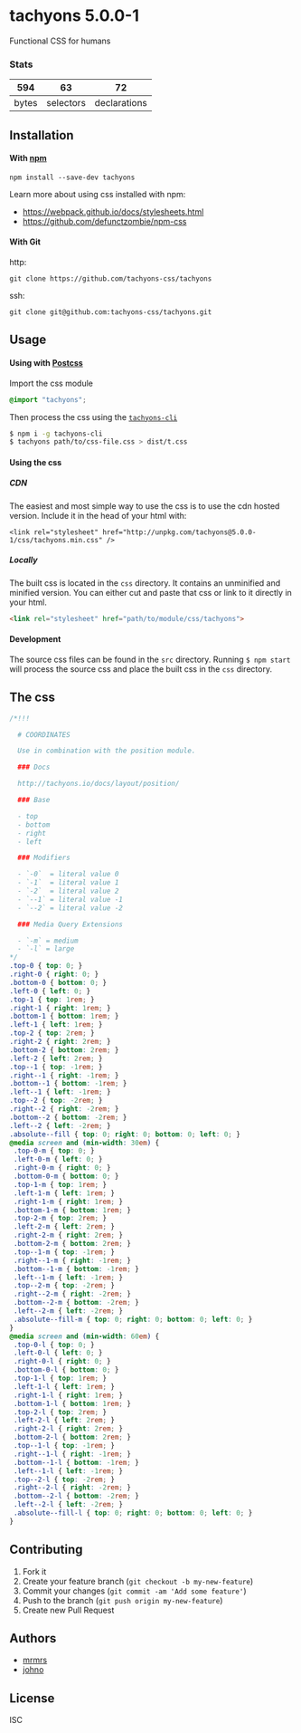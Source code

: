 # tachyons 5.0.0-1

Functional CSS for humans

### Stats

594 | 63 | 72
---|---|---
bytes | selectors | declarations

## Installation

#### With [npm](https://npmjs.com)

```
npm install --save-dev tachyons
```

Learn more about using css installed with npm:
* https://webpack.github.io/docs/stylesheets.html
* https://github.com/defunctzombie/npm-css

#### With Git

http:
```
git clone https://github.com/tachyons-css/tachyons
```

ssh:
```
git clone git@github.com:tachyons-css/tachyons.git
```

## Usage

#### Using with [Postcss](https://github.com/postcss/postcss)

Import the css module

```css
@import "tachyons";
```

Then process the css using the [`tachyons-cli`](https://github.com/tachyons-css/tachyons-cli)

```sh
$ npm i -g tachyons-cli
$ tachyons path/to/css-file.css > dist/t.css
```

#### Using the css

##### CDN
The easiest and most simple way to use the css is to use the cdn hosted version. Include it in the head of your html with:

```
<link rel="stylesheet" href="http://unpkg.com/tachyons@5.0.0-1/css/tachyons.min.css" />
```

##### Locally
The built css is located in the `css` directory. It contains an unminified and minified version.
You can either cut and paste that css or link to it directly in your html.

```html
<link rel="stylesheet" href="path/to/module/css/tachyons">
```

#### Development

The source css files can be found in the `src` directory.
Running `$ npm start` will process the source css and place the built css in the `css` directory.

## The css

```css
/*!!!

  # COORDINATES

  Use in combination with the position module.

  ### Docs

  http://tachyons.io/docs/layout/position/

  ### Base

  - top
  - bottom
  - right
  - left

  ### Modifiers

  - `-0`  = literal value 0
  - `-1`  = literal value 1
  - `-2`  = literal value 2
  - `--1` = literal value -1
  - `--2` = literal value -2

  ### Media Query Extensions

  - `-m` = medium
  - `-l` = large
*/
.top-0 { top: 0; }
.right-0 { right: 0; }
.bottom-0 { bottom: 0; }
.left-0 { left: 0; }
.top-1 { top: 1rem; }
.right-1 { right: 1rem; }
.bottom-1 { bottom: 1rem; }
.left-1 { left: 1rem; }
.top-2 { top: 2rem; }
.right-2 { right: 2rem; }
.bottom-2 { bottom: 2rem; }
.left-2 { left: 2rem; }
.top--1 { top: -1rem; }
.right--1 { right: -1rem; }
.bottom--1 { bottom: -1rem; }
.left--1 { left: -1rem; }
.top--2 { top: -2rem; }
.right--2 { right: -2rem; }
.bottom--2 { bottom: -2rem; }
.left--2 { left: -2rem; }
.absolute--fill { top: 0; right: 0; bottom: 0; left: 0; }
@media screen and (min-width: 30em) {
 .top-0-m { top: 0; }
 .left-0-m { left: 0; }
 .right-0-m { right: 0; }
 .bottom-0-m { bottom: 0; }
 .top-1-m { top: 1rem; }
 .left-1-m { left: 1rem; }
 .right-1-m { right: 1rem; }
 .bottom-1-m { bottom: 1rem; }
 .top-2-m { top: 2rem; }
 .left-2-m { left: 2rem; }
 .right-2-m { right: 2rem; }
 .bottom-2-m { bottom: 2rem; }
 .top--1-m { top: -1rem; }
 .right--1-m { right: -1rem; }
 .bottom--1-m { bottom: -1rem; }
 .left--1-m { left: -1rem; }
 .top--2-m { top: -2rem; }
 .right--2-m { right: -2rem; }
 .bottom--2-m { bottom: -2rem; }
 .left--2-m { left: -2rem; }
 .absolute--fill-m { top: 0; right: 0; bottom: 0; left: 0; }
}
@media screen and (min-width: 60em) {
 .top-0-l { top: 0; }
 .left-0-l { left: 0; }
 .right-0-l { right: 0; }
 .bottom-0-l { bottom: 0; }
 .top-1-l { top: 1rem; }
 .left-1-l { left: 1rem; }
 .right-1-l { right: 1rem; }
 .bottom-1-l { bottom: 1rem; }
 .top-2-l { top: 2rem; }
 .left-2-l { left: 2rem; }
 .right-2-l { right: 2rem; }
 .bottom-2-l { bottom: 2rem; }
 .top--1-l { top: -1rem; }
 .right--1-l { right: -1rem; }
 .bottom--1-l { bottom: -1rem; }
 .left--1-l { left: -1rem; }
 .top--2-l { top: -2rem; }
 .right--2-l { right: -2rem; }
 .bottom--2-l { bottom: -2rem; }
 .left--2-l { left: -2rem; }
 .absolute--fill-l { top: 0; right: 0; bottom: 0; left: 0; }
}
```

## Contributing

1. Fork it
2. Create your feature branch (`git checkout -b my-new-feature`)
3. Commit your changes (`git commit -am 'Add some feature'`)
4. Push to the branch (`git push origin my-new-feature`)
5. Create new Pull Request

## Authors

* [mrmrs](http://mrmrs.io)
* [johno](http://johnotander.com)

## License

ISC

